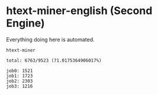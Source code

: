 # htext-miner-english (Second Engine)

Everything doing here is automated.

```
htext-miner

total: 6763/9523 (71.0175364906017%)

job0: 1521
job1: 1723
job2: 2303
job3: 1216
```
